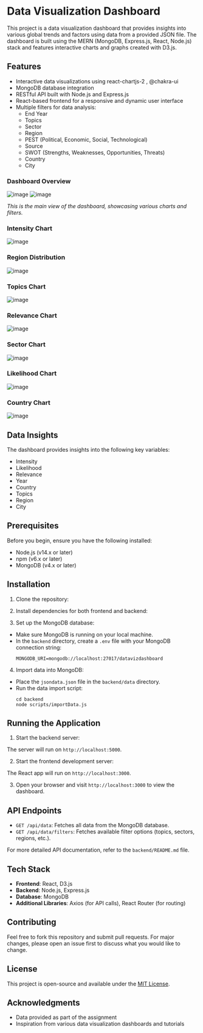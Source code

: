 # Data Visualization Dashboard

This project is a data visualization dashboard that provides insights into various global trends and factors using data from a provided JSON file. The dashboard is built using the MERN (MongoDB, Express.js, React, Node.js) stack and features interactive charts and graphs created with D3.js.

## Features

- Interactive data visualizations using react-chartjs-2 , @chakra-ui
- MongoDB database integration
- RESTful API built with Node.js and Express.js
- React-based frontend for a responsive and dynamic user interface
- Multiple filters for data analysis:
  - End Year
  - Topics
  - Sector
  - Region
  - PEST (Political, Economic, Social, Technological)
  - Source
  - SWOT (Strengths, Weaknesses, Opportunities, Threats)
  - Country
  - City

### Dashboard Overview
![image](https://github.com/pravesh2892/Blackcoffer_assignment/assets/112716122/f883809d-e46c-4780-8c50-ea480e2b4e65)
![image](https://github.com/pravesh2892/Blackcoffer_assignment/assets/112716122/a1b112af-99af-4b32-8f19-2da62feedeed)


*This is the main view of the dashboard, showcasing various charts and filters.*

### Intensity Chart
![image](https://github.com/pravesh2892/Blackcoffer_assignment/assets/112716122/e5e5b8bf-8929-4864-aac7-e1c44c46763f)



### Region Distribution
![image](https://github.com/pravesh2892/Blackcoffer_assignment/assets/112716122/940fa293-9888-45f8-b812-cd69036e348c)


### Topics Chart
![image](https://github.com/pravesh2892/Blackcoffer_assignment/assets/112716122/89996beb-efd5-4ebd-922d-bf40543af783)


### Relevance Chart
![image](https://github.com/pravesh2892/Blackcoffer_assignment/assets/112716122/388c9f8f-b8c5-40c9-a2ff-5a0d8a5023f2)

### Sector Chart
![image](https://github.com/pravesh2892/Blackcoffer_assignment/assets/112716122/83d1a87c-0bd8-4c05-b76b-1615ef6150d2)

### Likelihood Chart
![image](https://github.com/pravesh2892/Blackcoffer_assignment/assets/112716122/9f2aa8d9-566b-4e3d-8aac-fb4df8a52cef)

### Country Chart
![image](https://github.com/pravesh2892/Blackcoffer_assignment/assets/112716122/81315a48-0126-4447-8a6f-037169a87c6b)




## Data Insights

The dashboard provides insights into the following key variables:

- Intensity
- Likelihood
- Relevance
- Year
- Country
- Topics
- Region
- City

## Prerequisites

Before you begin, ensure you have the following installed:

- Node.js (v14.x or later)
- npm (v6.x or later)
- MongoDB (v4.x or later)

## Installation

1. Clone the repository:
2. Install dependencies for both frontend and backend:

3. Set up the MongoDB database:
- Make sure MongoDB is running on your local machine.
- In the `backend` directory, create a `.env` file with your MongoDB connection string:
  ```
  MONGODB_URI=mongodb://localhost:27017/datavizdashboard
  ```

4. Import data into MongoDB:
- Place the `jsondata.json` file in the `backend/data` directory.
- Run the data import script:
  ```
  cd backend
  node scripts/importData.js
  ```

## Running the Application

1. Start the backend server:

The server will run on `http://localhost:5000`.

2. Start the frontend development server:

The React app will run on `http://localhost:3000`.

3. Open your browser and visit `http://localhost:3000` to view the dashboard.

## API Endpoints

- `GET /api/data`: Fetches all data from the MongoDB database.
- `GET /api/data/filters`: Fetches available filter options (topics, sectors, regions, etc.).

For more detailed API documentation, refer to the `backend/README.md` file.

## Tech Stack

- **Frontend**: React, D3.js
- **Backend**: Node.js, Express.js
- **Database**: MongoDB
- **Additional Libraries**: Axios (for API calls), React Router (for routing)

## Contributing

Feel free to fork this repository and submit pull requests. For major changes, please open an issue first to discuss what you would like to change.

## License

This project is open-source and available under the [MIT License](LICENSE).

## Acknowledgments

- Data provided as part of the assignment
- Inspiration from various data visualization dashboards and tutorials
